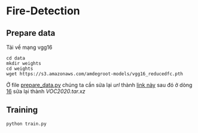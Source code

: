 # Fire-Detection

## Prepare data

Tải về mạng vgg16

```
cd data
mkdir weights
cd weights
wget https://s3.amazonaws.com/amdegroot-models/vgg16_reducedfc.pth
```

 Ở file [prepare_data.py](https://github.com/ThinhVo1810/Fire-Detection/blob/main/prepare_data.py) chúng ta cần sửa lại *url* thành [link này](https://l.facebook.com/l.php?u=https%3A%2F%2Fdrive.google.com%2Fu%2F1%2Fuc%3Fid%3D1G1cRVsl_F46ea19eRH6A-ZU_h5aq5nFI%26fbclid%3DIwAR2yRRYx6DyjI0Vk3mECa4te6b1XNvW2lj7R6VxfqQCjPVJYo0wB67-fiE4&h=AT1rhqmartnHz_qyBXENq6cRydBsj01roiuvCeli3am62aP2luH8VYhdPgZhe50YWtMwVn2rJAkMjlQAom4kgSNx1GYSeBf2PaBjbx2vujdS_sJKk9LmhPHeKILSdA)
 sau đó ở dòng [16](https://github.com/ThinhVo1810/Fire-Detection/blob/13bd739f4b15271b64113ad890445b10617dc907/prepare_data.py#L11) sửa lại thành *VOC2020.tar.xz*

## Training 
```
python train.py
```

